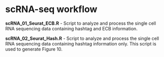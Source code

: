 # scRNA-seq workflow

**scRNA_01_Seurat_ECB.R** - Script to analyze and process the single cell RNA sequencing data containing hashtag and ECB information.

**scRNA_02_Seurat_Hash.R** - Script to analyze and process the single cell RNA sequencing data containing hashtag information only. This script is used to generate Figure 10.
